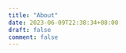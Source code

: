 ```yaml
---
title: "About"
date: 2023-06-09T22:38:34+08:00
draft: false
comment: false
---
```


<style>
.float-container {
    border: 0px;
    padding: 20px;
    font-size: 18px;
}

.float-child1 {
    width: 65%;
    float: left;
    padding: 0px;
    border: 0px;
}  

.float-child2 {
    width: 30%;
    float: right;
    padding: 0px;
    border: 0px;
}

img {
    border-radius: 10px
}
</style>

</div>